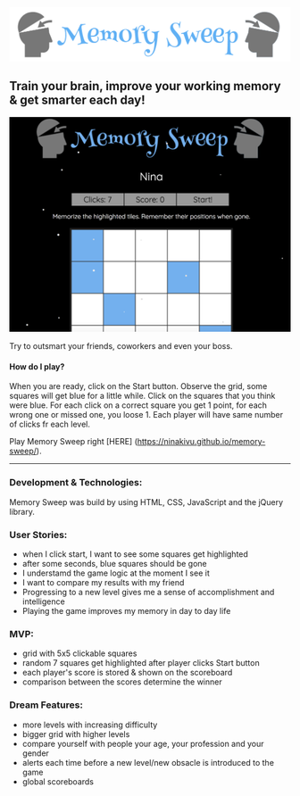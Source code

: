 ![image - logo of the game](./memory-sweep-logo.png)


## Train your brain, improve your working memory & get smarter each day!

![screenshot](./screenshot.png)

Try to outsmart your friends, coworkers and even your boss.

#### How do I play?
When you are ready, click on the Start button. Observe the grid, some squares will get blue for a little while. Click on the squares that you think were blue. For each click on a correct square you get 1 point, for each wrong one or missed one, you loose 1.
Each player will have same number of clicks fr each level. 

Play Memory Sweep right [HERE] (https://ninakivu.github.io/memory-sweep/).

---

### Development & Technologies:
Memory Sweep was build by using HTML, CSS, JavaScript and the jQuery library.


### User Stories:
- when I click start, I want to see some squares get highlighted
- after some seconds, blue squares should be gone
- I understamd the game logic at the moment I see it
- I want to compare my results with my friend
- Progressing to a new level gives me a sense of accomplishment and intelligence
- Playing the game improves my memory in day to day life

### MVP:
- grid with 5x5 clickable squares
- random 7 squares get highlighted after player clicks Start button
- each player's score is stored & shown on the scoreboard 
- comparison between the scores determine the winner


### Dream Features:

- more levels with increasing difficulty 
- bigger grid with higher levels
- compare yourself with people your age, your profession and your gender
- alerts each time before a new level/new obsacle is introduced to the game
- global scoreboards